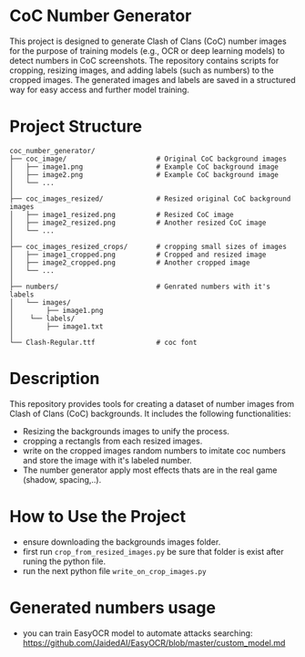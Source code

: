 # CoC Number Generator
This project is designed to generate Clash of Clans (CoC) number images for the purpose of training models (e.g., OCR or deep learning models) to detect numbers in CoC screenshots. The repository contains scripts for cropping, resizing images, and adding labels (such as numbers) to the cropped images. The generated images and labels are saved in a structured way for easy access and further model training.
# Project Structure
```
coc_number_generator/
├── coc_image/                      # Original CoC background images
│   ├── image1.png                  # Example CoC background image
│   ├── image2.png                  # Example CoC background image
│   └── ...
│
├── coc_images_resized/             # Resized original CoC background images
│   ├── image1_resized.png          # Resized CoC image
│   ├── image2_resized.png          # Another resized CoC image
│   └── ...
│
├── coc_images_resized_crops/       # cropping small sizes of images
│   ├── image1_cropped.png          # Cropped and resized image
│   ├── image2_cropped.png          # Another cropped image
│   └── ...
│
├── numbers/                        # Genrated numbers with it's labels                 
│   └── images/
│        ├── image1.png
│    └── labels/
│        ├── image1.txt
│
└── Clash-Regular.ttf               # coc font 

```
# Description
This repository provides tools for creating a dataset of number images from Clash of Clans (CoC) backgrounds. It includes the following functionalities:
- Resizing the backgrounds images to unify the process.
- cropping a rectangls from each resized images.
- write on the cropped images random numbers to imitate coc numbers and store the image with it's labeled number.
- The number generator apply most effects thats are in the real game (shadow, spacing,..).

# How to Use the Project
- ensure downloading the backgrounds images folder.
- first run ```crop_from_resized_images.py``` be sure that folder is exist after runing the python file.
- run the next python file ```write_on_crop_images.py```

# Generated numbers usage
- you can train EasyOCR model to automate attacks searching:
https://github.com/JaidedAI/EasyOCR/blob/master/custom_model.md
